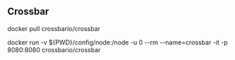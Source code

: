 ## Crossbar

docker pull crossbario/crossbar

docker run -v  ${PWD}/config/node:/node -u 0 --rm --name=crossbar -it -p 8080:8080 crossbario/crossbar